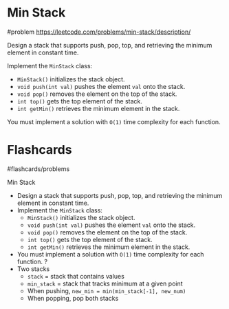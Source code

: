 # Min Stack
#problem 
https://leetcode.com/problems/min-stack/description/

Design a stack that supports push, pop, top, and retrieving the minimum element in constant time.

Implement the `MinStack` class:

- `MinStack()` initializes the stack object.
- `void push(int val)` pushes the element `val` onto the stack.
- `void pop()` removes the element on the top of the stack.
- `int top()` gets the top element of the stack.
- `int getMin()` retrieves the minimum element in the stack.

You must implement a solution with `O(1)` time complexity for each function.

# Flashcards
#flashcards/problems 

Min Stack
- Design a stack that supports push, pop, top, and retrieving the minimum element in constant time.
- Implement the `MinStack` class:
	- `MinStack()` initializes the stack object.
	- `void push(int val)` pushes the element `val` onto the stack.
	- `void pop()` removes the element on the top of the stack.
	- `int top()` gets the top element of the stack.
	- `int getMin()` retrieves the minimum element in the stack.
- You must implement a solution with `O(1)` time complexity for each function.
?
- Two stacks
	- `stack` = stack that contains values
	- `min_stack` = stack that tracks minimum at a given point
	- When pushing, `new_min = min(min_stack[-1], new_num)`
	- When popping, pop both stacks
<!--SR:!2025-01-26,8,250-->